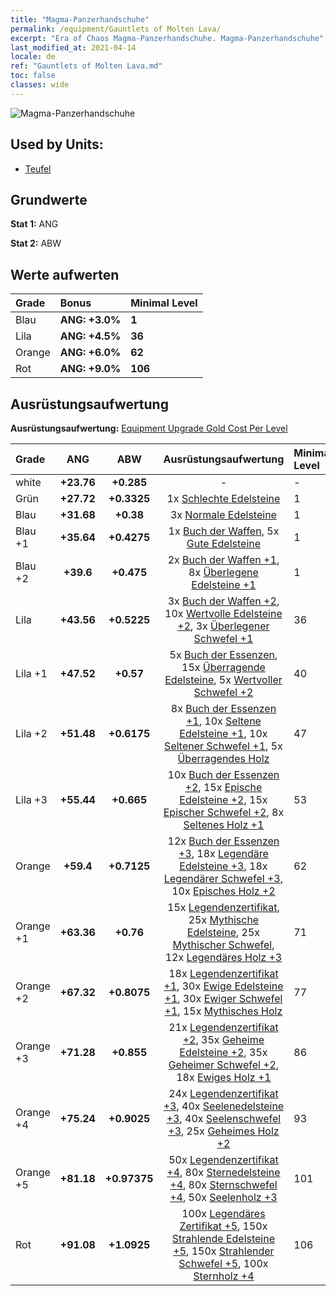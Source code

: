 ```yaml
---
title: "Magma-Panzerhandschuhe"
permalink: /equipment/Gauntlets of Molten Lava/
excerpt: "Era of Chaos Magma-Panzerhandschuhe. Magma-Panzerhandschuhe"
last_modified_at: 2021-04-14
locale: de
ref: "Gauntlets of Molten Lava.md"
toc: false
classes: wide
---
```


  ![Magma-Panzerhandschuhe](/images/e/e_5073.png)

## Used by Units:

* [Teufel](/de/units/Devil/) 


## Grundwerte
 **Stat 1:** ANG

 **Stat 2:** ABW

## Werte aufwerten

  |     Grade    |   Bonus | Minimal Level | 
  |:-------------|:--------|:--------------| 
  | Blau | **ANG: +3.0%** | **1** | 
  | Lila | **ANG: +4.5%** | **36** | 
  | Orange | **ANG: +6.0%** | **62** | 
  | Rot | **ANG: +9.0%** | **106** | 


## Ausrüstungsaufwertung
 **Ausrüstungsaufwertung:** [Equipment Upgrade Gold Cost Per Level](/equipment/EquipmentUpgradeCostPerLevel/) 

  |          Grade      | ANG | ABW | Ausrüstungsaufwertung | Minimal Level |
  |:--------------------|:---------:|:---------:|:----------------:|:--------------|
  | white | **+23.76** | **+0.285** | - | - |
  | Grün | **+27.72** | **+0.3325** | 1x [Schlechte Edelsteine](/de/Items/mat_4/) | 1 |
  | Blau | **+31.68** | **+0.38** | 3x [Normale Edelsteine](/de/Items/mat_10/) | 1 |
  | Blau +1 | **+35.64** | **+0.4275** | 1x [Buch der Waffen](/de/Items/mat_18/), 5x [Gute Edelsteine](/de/Items/mat_16/) | 1 |
  | Blau +2 | **+39.6** | **+0.475** | 2x [Buch der Waffen +1](/de/Items/mat_25/), 8x [Überlegene Edelsteine +1](/de/Items/mat_23/) | 1 |
  | Lila | **+43.56** | **+0.5225** | 3x [Buch der Waffen +2](/de/Items/mat_32/), 10x [Wertvolle Edelsteine +2](/de/Items/mat_30/), 3x [Überlegener Schwefel +1](/de/Items/mat_22/) | 36 |
  | Lila +1 | **+47.52** | **+0.57** | 5x [Buch der Essenzen](/de/Items/mat_39/), 15x [Überragende Edelsteine](/de/Items/mat_37/), 5x [Wertvoller Schwefel +2](/de/Items/mat_29/) | 40 |
  | Lila +2 | **+51.48** | **+0.6175** | 8x [Buch der Essenzen +1](/de/Items/mat_46/), 10x [Seltene Edelsteine +1](/de/Items/mat_44/), 10x [Seltener Schwefel +1](/de/Items/mat_43/), 5x [Überragendes Holz](/de/Items/mat_34/) | 47 |
  | Lila +3 | **+55.44** | **+0.665** | 10x [Buch der Essenzen +2](/de/Items/mat_53/), 15x [Epische Edelsteine +2](/de/Items/mat_51/), 15x [Epischer Schwefel +2](/de/Items/mat_50/), 8x [Seltenes Holz +1](/de/Items/mat_41/) | 53 |
  | Orange | **+59.4** | **+0.7125** | 12x [Buch der Essenzen +3](/de/Items/mat_60/), 18x [Legendäre Edelsteine +3](/de/Items/mat_58/), 18x [Legendärer Schwefel +3](/de/Items/mat_57/), 10x [Episches Holz +2](/de/Items/mat_48/) | 62 |
  | Orange +1 | **+63.36** | **+0.76** | 15x [Legendenzertifikat](/de/Items/mat_67/), 25x [Mythische Edelsteine](/de/Items/mat_65/), 25x [Mythischer Schwefel](/de/Items/mat_64/), 12x [Legendäres Holz +3](/de/Items/mat_55/) | 71 |
  | Orange +2 | **+67.32** | **+0.8075** | 18x [Legendenzertifikat +1](/de/Items/mat_74/), 30x [Ewige Edelsteine +1](/de/Items/mat_72/), 30x [Ewiger Schwefel +1](/de/Items/mat_71/), 15x [Mythisches Holz](/de/Items/mat_62/) | 77 |
  | Orange +3 | **+71.28** | **+0.855** | 21x [Legendenzertifikat +2](/de/Items/mat_81/), 35x [Geheime Edelsteine +2](/de/Items/mat_79/), 35x [Geheimer Schwefel +2](/de/Items/mat_78/), 18x [Ewiges Holz +1](/de/Items/mat_69/) | 86 |
  | Orange +4 | **+75.24** | **+0.9025** | 24x [Legendenzertifikat +3](/de/Items/mat_88/), 40x [Seelenedelsteine +3](/de/Items/mat_86/), 40x [Seelenschwefel +3](/de/Items/mat_85/), 25x [Geheimes Holz +2](/de/Items/mat_76/) | 93 |
  | Orange +5 | **+81.18** | **+0.97375** | 50x [Legendenzertifikat +4](/de/Items/mat_95/), 80x [Sternedelsteine +4](/de/Items/mat_93/), 80x [Sternschwefel +4](/de/Items/mat_92/), 50x [Seelenholz +3](/de/Items/mat_83/) | 101 |
  | Rot | **+91.08** | **+1.0925** | 100x [Legendäres Zertifikat +5](/de/Items/mat_102/), 150x [Strahlende Edelsteine +5](/de/Items/mat_100/), 150x [Strahlender Schwefel +5](/de/Items/mat_99/), 100x [Sternholz +4](/de/Items/mat_90/) | 106 |

